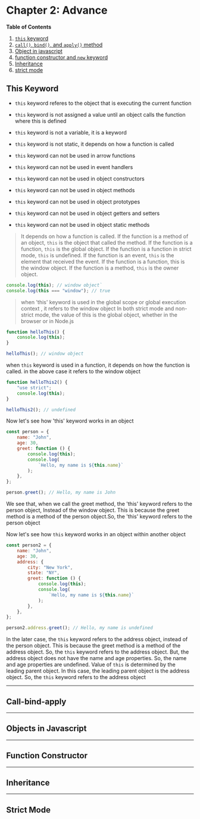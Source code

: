 # Chapter 2: Advance

**Table of Contents**

1. [`this` keyword](#this-keyword)
2. [`call()`, `bind()`, and `apply()` method](#call-bind-apply)
3. [Object in javascript](#objects-in-javascript)
4. [function constructor and `new` keyword](#function-constructor)
5. [Inheritance](#inheritance)
6. [strict mode](#strict-mode)





## This Keyword

* `this` keyword referes to the object that is executing the current function
* `this` keyword is not assigned a value until an object calls the function where this is defined
* `this` keyword is not a variable, it is a keyword
* `this` keyword is not static, it depends on how a function is called
* `this` keyword can not be used in arrow functions

* `this` keyword can not be used in event handlers

* `this` keyword can not be used in object constructors

* `this` keyword can not be used in object methods

* `this` keyword can not be used in object prototypes

* `this` keyword can not be used in object getters and setters
* `this` keyword can not be used in object static methods

> It depends on how a function is called. If the function is a method of an object, `this` is the object that called the method. If the function is a function, `this` is the global object.
If the function is a function in strict mode, `this` is undefined. If the function is an event, `this` is the element that received the event. 
If the function is a function, this is the window object. If the function is a method, `this` is the owner object.

```js
console.log(this); // window object`
console.log(this === "window"); // true
```

> when 'this' keyword is used in the global scope or global execution context , it refers to the window object
 In both strict mode and non-strict mode, the value of this is the global object, whether in the browser or in Node.js
```js
function helloThis() {
    console.log(this);
}

helloThis(); // window object

```
 when `this` keyword is used in a function, it depends on how the function is called. in the above case it refers to the window object

```js
function helloThis2() {
    "use strict";
    console.log(this);
}

helloThis2(); // undefined
```
Now let's see how 'this' keyword works in an object

```javascript
const person = {
    name: "John",
    age: 30,
    greet: function () {
        console.log(this);
        console.log(
            `Hello, my name is ${this.name}`
        );
    },
};

person.greet(); // Hello, my name is John

```

We see that, when we call the greet method, the 'this' keyword refers to the person object, Instead of the window object. 
This is because the greet method is a method of the person object.So, the 'this' keyword refers to the person object

Now let's see how `this` keyword works in an object within another object

```js
const person2 = {
    name: "John",
    age: 30,
    address: {
        city: "New York",
        state: "NY",
        greet: function () {
            console.log(this);
            console.log(
                `Hello, my name is ${this.name}`
            );
        },
    },
};

person2.address.greet(); // Hello, my name is undefined

```

In the later case, the `this` keyword refers to the address object, instead of the person object. This is because the greet method is a method of the address object. 
So, the `this` keyword refers to the address object. But, the address object does not have the name and age properties. So, the name and age properties are undefined. 
Value of `this` is determined by the leading parent object. In this case, the leading parent object is the address object. So, the `this` keyword refers to the address object


<hr>


## Call-bind-apply

<hr>

## Objects in Javascript

<hr>

## Function Constructor

<hr>

## Inheritance

<hr>

## Strict Mode